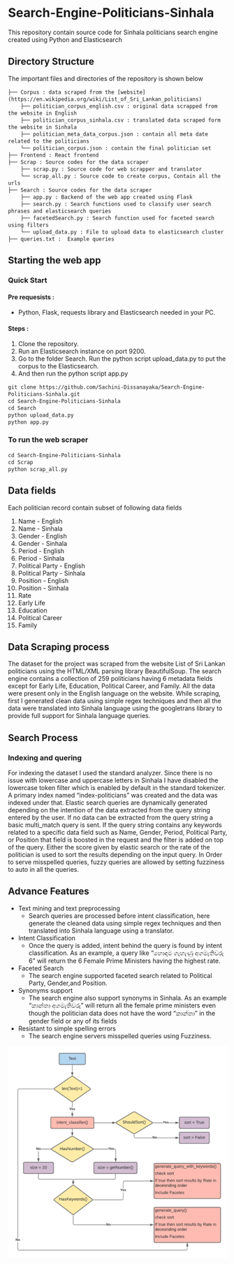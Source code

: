 # Search-Engine-Politicians-Sinhala

This repository contain source code for Sinhala politicians search engine created using Python and Elasticsearch

## Directory Structure

The important files and directories of the repository is shown below

    ├── Corpus : data scraped from the [website](https://en.wikipedia.org/wiki/List_of_Sri_Lankan_politicians)                    
        ├── politician_corpus_english.csv : original data scrapped from the website in English
        ├── politician_corpus_sinhala.csv : translated data scraped form the website in Sinhala
        ├── politician_meta_data_corpus.json : contain all meta date related to the politicians
        └── politician_corpus.json : contain the final politician set
    ├── Frontend : React frontend
    ├── Scrap : Source codes for the data scraper
        ├── scrap.py : Source code for web scrapper and translator
        └── scrap_all.py : Source code to create corpus, Contain all the urls
    ├── Search : Source codes for the data scraper
        ├── app.py : Backend of the web app created using Flask
        ├── search.py : Search functions used to classify user search phrases and elasticsearch queries
        ├── facetedSearch.py : Search function used for faceted search using filters
        └── upload_data.py : File to upload data to elasticsearch cluster
    ├── queries.txt :  Example queries          


## Starting the web app

### Quick Start

#### Pre requesists : 
- Python, Flask, requests library and Elasticsearch needed in your PC.

#### Steps : 
1. Clone the repository.
2. Run an Elasticsearch instance on port 9200.
3. Go to the folder Search. Run the python script upload_data.py to put the corpus to the Elasticsearch.
4. And then run the python script app.py 

```commandline
git clone https://github.com/Sachini-Dissanayaka/Search-Engine-Politicians-Sinhala.git
cd Search-Engine-Politicians-Sinhala
cd Search
python upload_data.py
python app.py
```

### To run the web scraper

```commandline
cd Search-Engine-Politicians-Sinhala
cd Scrap
python scrap_all.py
```

## Data fields 

Each politician record contain subset of following data fields

1. Name - English
2. Name - Sinhala
3. Gender - English
4. Gender - Sinhala
5. Period - English
6. Period - Sinhala
7. Political Party - English
8. Political Party - Sinhala
9. Position - English
10. Position - Sinhala
11. Rate
12. Early Life
13. Education
14. Political Career
15. Family

## Data Scraping process

The dataset for the project was scraped from the website List of Sri Lankan politicians using the HTML/XML parsing library BeautifulSoup. The search engine contains a collection of 259 politicians having 6 metadata fields except for Early Life, Education, Political Career, and Family. All the data were present only in the English language on the website. While scraping, first I generated clean data using simple regex techniques and then all the data were translated into Sinhala language using the googletrans library to provide full support for Sinhala language queries. 


## Search Process

### Indexing and quering

For indexing the dataset I used the standard analyzer. Since there is no issue with lowercase and uppercase letters in Sinhala I have disabled the lowercase token filter which is enabled by default in the standard tokenizer. A primary index named “index-politicians” was created and the data was indexed under that. Elastic search queries are dynamically generated depending on the intention of the data extracted from the query string entered by the user. If no data can be extracted from the query string a basic multi_match query is sent. If the query string contains any keywords related to a specific data field such as Name, Gender, Period, Political Party, or Position that field is boosted in the request and the filter is added on top of the query.  Either the score given by elastic search or the rate of the politician is used to sort the results depending on the input query. In Order to serve misspelled queries, fuzzy queries are allowed by setting fuzziness to auto in all the queries. 

## Advance Features                  
* Text mining and text preprocessing
    * Search queries are processed before intent classification, here generate the cleaned data using simple regex techniques and then translated into Sinhala language using a translator.
* Intent Classification
    * Once the query is added, intent behind the query is found by intent classification. As an example, a query like “හොඳම ගැහැණු අගමැතිවරු 6” will return the 6 Female Prime Ministers having the highest rate.
* Faceted Search
    * The search engine supported faceted search related to Political Party, Gender,and Position. 
* Synonyms support
    * The search engine also support synonyms in Sinhala. As an example “කාන්තා අගමැතිවරු” will return all the female prime ministers even though the politician data does not have the word “කාන්තා” in the gender field or any of its fields
* Resistant to simple spelling errors
    * The search engine servers misspelled queries using Fuzziness. 

![Search process](Rule_Based_Search.png)


